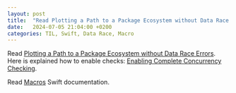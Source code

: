 ```yaml
---
layout: post
title:  "Read Plotting a Path to a Package Ecosystem without Data Race Errors"
date:   2024-07-05 21:04:00 +0200
categories: TIL, Swift, Data Race, Macro
---
```

Read [Plotting a Path to a Package Ecosystem without Data Race Errors](https://www.swift.org/blog/ready-for-swift-6/). Here is explained how to enable checks: [Enabling Complete Concurrency Checking](https://www.swift.org/migration/documentation/swift-6-concurrency-migration-guide/completechecking/).

Read [Macros](https://docs.swift.org/swift-book/documentation/the-swift-programming-language/macros/) Swift documentation.
